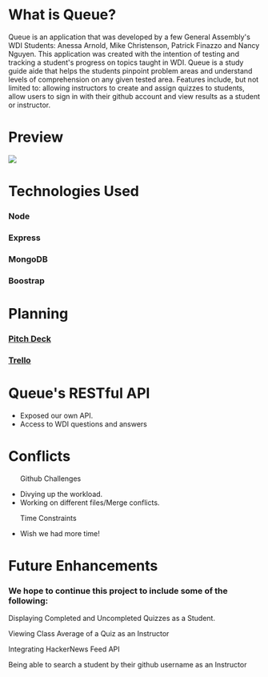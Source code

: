 <h1>What is Queue?</h1>
<p>Queue is an application that was developed by a few General Assembly's WDI Students: Anessa Arnold, Mike Christenson, Patrick Finazzo and Nancy Nguyen.
This application was created with the intention of testing and tracking a student's progress on topics taught in WDI. Queue is a study guide aide that helps the students pinpoint problem areas and understand levels of comprehension on any given tested area. Features include, but not limited to: allowing instructors to create and assign quizzes to students, allow users to sign in with their github account and view results as a student or instructor.</p>
<h1>Preview</h1>
<a href="https://imgur.com/EAWh1D3"><img src="https://i.imgur.com/EAWh1D3.png"/></a>
<h1>Technologies Used</h1>
<h3>Node</h3> 
<h3>Express</h3>
<h3>MongoDB</h3>
<h3>Boostrap</h3>
<h1>Planning</h1>
<h3><a href="https://docs.google.com/presentation/d/1cF1psjOpxttJiczCABx4AGHrfcMlMu42SRlz97juPFY/edit?usp=sharing">Pitch Deck</a></h3>
<h3><a href="https://trello.com/b/hX1u32iY">Trello</a></h3>
<h1>Queue's RESTful API</h1>
<ul>
  <li>Exposed our own API.</li>
  <li>Access to WDI questions and answers</li>
</ul>

<h1>Conflicts</h1>
  <ul>Github Challenges</ul>
    <ul>
      <li>Divying up the workload.</li> 
      <li>Working on different files/Merge conflicts.</li>
    </ul>
  <ul>Time Constraints</ul>
    <ul>
      <li>Wish we had more time!</li>
    </ul>

<h1>Future Enhancements</h1>
<h3>We hope to continue this project to include some of the following:</h3>
<p>Displaying Completed and Uncompleted Quizzes as a Student.</p>
<p>Viewing Class Average of a Quiz as an Instructor</p>
<p>Integrating HackerNews Feed API</p>
<p>Being able to search a student by their github username as an Instructor</p>
